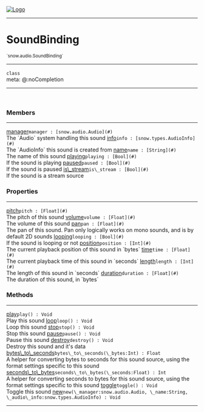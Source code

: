 
[![Logo](../../../images/logo.png)](../../../api/index.html)

---



<h1>SoundBinding</h1>
<small>`snow.audio.SoundBinding`</small>



---

`class`
<span class="meta">
<br/>meta: @:noCompletion
</span>


---

&nbsp;
&nbsp;



<h3>Members</h3> <hr/><span class="member apipage">
                <a name="manager"><a class="lift" href="#manager">manager</a></a><code class="signature apipage">manager : [snow.audio.Audio](#)</code><br/></span>
            <span class="small_desc_flat">The `Audio` system handling this sound</span><span class="member apipage">
                <a name="info"><a class="lift" href="#info">info</a></a><code class="signature apipage">info : [snow.types.AudioInfo](#)</code><br/></span>
            <span class="small_desc_flat">The `AudioInfo` this sound is created from</span><span class="member apipage">
                <a name="name"><a class="lift" href="#name">name</a></a><code class="signature apipage">name : [String](#)</code><br/></span>
            <span class="small_desc_flat">The name of this sound</span><span class="member apipage">
                <a name="playing"><a class="lift" href="#playing">playing</a></a><code class="signature apipage">playing : [Bool](#)</code><br/></span>
            <span class="small_desc_flat">If the sound is playing</span><span class="member apipage">
                <a name="paused"><a class="lift" href="#paused">paused</a></a><code class="signature apipage">paused : [Bool](#)</code><br/></span>
            <span class="small_desc_flat">If the sound is paused</span><span class="member apipage">
                <a name="is_stream"><a class="lift" href="#is_stream">is\_stream</a></a><code class="signature apipage">is\_stream : [Bool](#)</code><br/></span>
            <span class="small_desc_flat">If the sound is a stream source</span>



<h3>Properties</h3> <hr/><span class="member apipage">
                <a name="pitch"><a class="lift" href="#pitch">pitch</a></a><code class="signature apipage">pitch : [Float](#)</code><br/></span>
            <span class="small_desc_flat">The pitch of this sound</span><span class="member apipage">
                <a name="volume"><a class="lift" href="#volume">volume</a></a><code class="signature apipage">volume : [Float](#)</code><br/></span>
            <span class="small_desc_flat">The volume of this sound</span><span class="member apipage">
                <a name="pan"><a class="lift" href="#pan">pan</a></a><code class="signature apipage">pan : [Float](#)</code><br/></span>
            <span class="small_desc_flat">The pan of this sound. Pan only logically works on mono sounds, and is by default 2D sounds</span><span class="member apipage">
                <a name="looping"><a class="lift" href="#looping">looping</a></a><code class="signature apipage">looping : [Bool](#)</code><br/></span>
            <span class="small_desc_flat">If the sound is looping or not</span><span class="member apipage">
                <a name="position"><a class="lift" href="#position">position</a></a><code class="signature apipage">position : [Int](#)</code><br/></span>
            <span class="small_desc_flat">The current playback position of this sound in `bytes`</span><span class="member apipage">
                <a name="time"><a class="lift" href="#time">time</a></a><code class="signature apipage">time : [Float](#)</code><br/></span>
            <span class="small_desc_flat">The current playback time of this sound in `seconds`</span><span class="member apipage">
                <a name="length"><a class="lift" href="#length">length</a></a><code class="signature apipage">length : [Int](#)</code><br/></span>
            <span class="small_desc_flat">The length of this sound in `seconds`</span><span class="member apipage">
                <a name="duration"><a class="lift" href="#duration">duration</a></a><code class="signature apipage">duration : [Float](#)</code><br/></span>
            <span class="small_desc_flat">The duration of this sound, in `bytes`</span>



<h3>Methods</h3> <hr/><span class="method apipage">
            <a name="play"><a class="lift" href="#play">play</a></a><code class="signature apipage">play() : Void</code><br/><span class="small_desc_flat">Play this sound</span>
        </span>
    <span class="method apipage">
            <a name="loop"><a class="lift" href="#loop">loop</a></a><code class="signature apipage">loop() : Void</code><br/><span class="small_desc_flat">Loop this sound</span>
        </span>
    <span class="method apipage">
            <a name="stop"><a class="lift" href="#stop">stop</a></a><code class="signature apipage">stop() : Void</code><br/><span class="small_desc_flat">Stop this sound</span>
        </span>
    <span class="method apipage">
            <a name="pause"><a class="lift" href="#pause">pause</a></a><code class="signature apipage">pause() : Void</code><br/><span class="small_desc_flat">Pause this sound</span>
        </span>
    <span class="method apipage">
            <a name="destroy"><a class="lift" href="#destroy">destroy</a></a><code class="signature apipage">destroy() : Void</code><br/><span class="small_desc_flat">Destroy this sound and it's data</span>
        </span>
    <span class="method apipage">
            <a name="bytes_to_seconds"><a class="lift" href="#bytes_to_seconds">bytes\_to\_seconds</a></a><code class="signature apipage">bytes\_to\_seconds(\_bytes:Int<span></span>) : Float</code><br/><span class="small_desc_flat">A helper for converting bytes to seconds for this sound source, using the format settings specific to this sound</span>
        </span>
    <span class="method apipage">
            <a name="seconds_to_bytes"><a class="lift" href="#seconds_to_bytes">seconds\_to\_bytes</a></a><code class="signature apipage">seconds\_to\_bytes(\_seconds:Float<span></span>) : Int</code><br/><span class="small_desc_flat">A helper for converting seconds to bytes for this sound source, using the format settings specific to this sound</span>
        </span>
    <span class="method apipage">
            <a name="toggle"><a class="lift" href="#toggle">toggle</a></a><code class="signature apipage">toggle() : Void</code><br/><span class="small_desc_flat">Toggle this sound</span>
        </span>
    <span class="method apipage">
            <a name="new"><a class="lift" href="#new">new</a></a><code class="signature apipage">new(\_manager:snow.audio.Audio<span></span>, \_name:String<span></span>, \_audio\_info:snow.types.AudioInfo<span></span>) : Void</code><br/><span class="small_desc_flat"></span>
        </span>
    





---

&nbsp;
&nbsp;
&nbsp;
&nbsp;